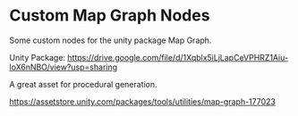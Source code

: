 # Custom Map Graph Nodes

Some custom nodes for the unity package Map Graph.

Unity Package: https://drive.google.com/file/d/1Xqblx5iLjLapCeVPHRZ1Aiu-loX6nNBO/view?usp=sharing


A great asset for procedural generation.

https://assetstore.unity.com/packages/tools/utilities/map-graph-177023
